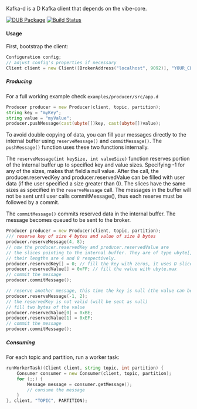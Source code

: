 Kafka-d is a D Kafka client that depends on the vibe-core.

[![DUB Package](https://img.shields.io/dub/v/kafka-d.svg)](https://code.dlang.org/packages/kafka-d) 
[![Build Status](https://travis-ci.org/tamediadigital/kafka-d.svg?branch=master)](https://travis-ci.org/tamediadigital/kafka-d)

#### Usage
First, bootstrap the client:
```D
Configuration config;
// adjust config's properties if necessary
Client client = new Client([BrokerAddress("localhost", 9092)], "YOUR_CLIENT_ID", config);
```

##### Producing
For a full working example check ```examples/producer/src/app.d```
```D
Producer producer = new Producer(client, topic, partition);
string key = "myKey";
string value = "myValue";
producer.pushMessage(cast(ubyte[])key, cast(ubyte[])value);
```

To avoid double copying of data, you can fill your messages directly to the internal buffer using ```reserveMessage()``` and ```commitMessage()```. The ```pushMessage()``` function uses these two functions internally.

The ```reserveMessage(int keySize, int valueSize)``` function reserves portion of the internal buffer up to specified key and value sizes. Specifying -1 for any of the sizes, makes that field a null value. After the call, the producer.reservedKey and producer.reservedValue can be filled with user data (if the user specified a size greater than 0). The slices have the same sizes as specified in the ```reserveMessage``` call. The messages in the buffer will not be sent until user calls commitMessage(), thus each reserve must be followed by a commit.

The ```commitMessage()``` commits reserved data in the internal buffer. The message becomes queued to be sent to the broker.

```D
Producer producer = new Producer(client, topic, partition);
/// reserve key of size 4 bytes and value of size 8 bytes
producer.reserveMessage(4, 8);
// now the producer.reservedKey and producer.reservedValue are
// the slices pointing to the internal buffer. They are of type ubyte[] and
// their lengths are 4 and 8 respectively.
producer.reservedKey[] = 0; // fill the key with zeros, it uses D slice syntax
producer.reservedValue[] = 0xFF; // fill the value with ubyte.max
// commit the message
producer.commitMessage();

// reserve another message, this time the key is null (the value can be null too)
producer.reserveMessage(-1, 2);
// the reservedKey is not valid (will be sent as null)
// fill two bytes of the value
producer.reservedValue[0] = 0xBE;
producer.reservedValue[1] = 0xEF;
// commit the message
producer.commitMessage();

```

##### Consuming
For each topic and partition, run a worker task:

```D
runWorkerTask((Client client, string topic, int partition) {
    Consumer consumer = new Consumer(client, topic, partition);
    for (;;) {
        Message message = consumer.getMessage();
        // consume the message
    }
}, client, "TOPIC", PARTITION);
```
